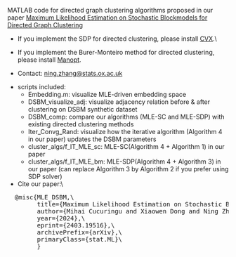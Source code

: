 
MATLAB code for directed graph clustering algorithms proposed in our paper [Maximum Likelihood Estimation on Stochastic Blockmodels
for Directed Graph Clustering](http://arxiv.org/abs/2403.19516)

- If you implement the SDP for directed clustering, please install [CVX](https://cvxr.com/cvx/).\
- If you implement the Burer-Monteiro method for directed clustering, please install [Manopt](https://www.manopt.org/tutorial.html).

- Contact: ning.zhang@stats.ox.ac.uk

* scripts included:
  - Embedding.m: visualize MLE-driven embedding space
  - DSBM_visualize_adj: visualize adjacency relation before & after clustering on DSBM synthetic dataset
  - DSBM_comp: compare our algorithms (MLE-SC and MLE-SDP) with existing directed clustering methods
  - Iter_Convg_Rand: visualize how the iterative algorithm (Algorithm 4 in our paper) updates the DSBM parameters
  - cluster_algs/f_IT_MLE_sc: MLE-SC(Algorithm 4 + Algorithm 1) in our paper
  - cluster_algs/f_IT_MLE_bm: MLE-SDP(Algorithm 4 + Algorithm 3) in our paper (can replace Algorithm 3 by Algorithm 2 if you prefer using SDP solver)
* Cite our paper:\
 <pre>
  @misc{MLE_DSBM,\
        title={Maximum Likelihood Estimation on Stochastic Blockmodels for Directed Graph Clustering}, \
        author={Mihai Cucuringu and Xiaowen Dong and Ning Zhang},\
        year={2024},\
        eprint={2403.19516},\
        archivePrefix={arXiv},\
        primaryClass={stat.ML}\
        }
<pre>
